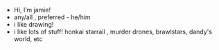  - Hi, I’m jamie!
 - any/all , preferred - he/him
 - i like drawing!
 - i like lots of stuff! honkai starrail , murder drones, brawlstars, dandy's world, etc
